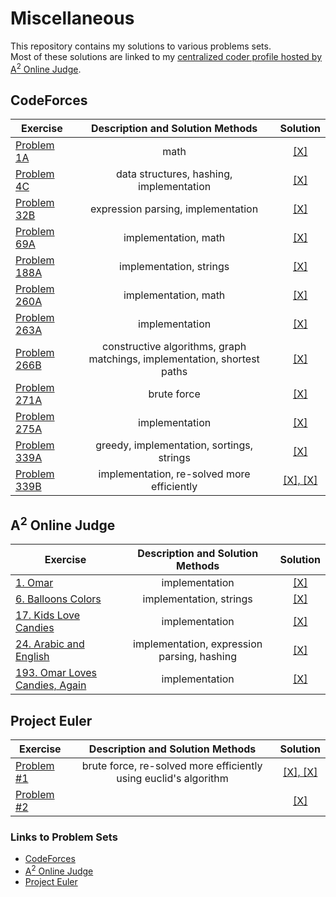 # Miscellaneous
This repository contains my solutions to various problems sets. 
</br>
Most of these solutions are linked to my <a href="https://a2oj.com/profile?Username=tdeskins">centralized coder profile hosted by A<sup>2</sup> Online Judge</a>.

## CodeForces
|  Exercise | Description and Solution Methods| Solution |
| ------------- |:-------------:|:----:|
|<a href="http://codeforces.com/problemset/problem/1/A">Problem 1A</a>|math|<a href="https://github.com/tdeskins/misc/blob/master/codeforces/CF1A_TheatreSquare.java">[X]</a>|
|<a href="http://codeforces.com/problemset/problem/4/C">Problem 4C</a>|data structures, hashing, implementation|<a href="https://github.com/tdeskins/misc/blob/master/codeforces/CF4C_RegistrationSystem.java">[X]</a>|
|<a href="http://codeforces.com/problemset/problem/32/B">Problem 32B</a>|expression parsing, implementation|<a href="https://github.com/tdeskins/misc/blob/master/codeforces/CF32B_Borze.java">[X]</a>|
|<a href="http://codeforces.com/problemset/problem/69/A">Problem 69A</a>|implementation, math|<a href="https://github.com/tdeskins/misc/blob/master/codeforces/CF69A_YoungPhysicist.java">[X]</a>|
|<a href="http://codeforces.com/problemset/problem/118/A">Problem 188A</a>|  implementation, strings |<a href="https://github.com/tdeskins/misc/blob/master/codeforces/CF118A_StringTask.java">[X]</a>|
|<a href="http://codeforces.com/problemset/problem/260/A">Problem 260A</a>|implementation, math|<a href="https://github.com/tdeskins/misc/blob/master/codeforces/CF260A_AddingDigits.java">[X]</a>|
|<a href="http://codeforces.com/problemset/problem/263/A">Problem 263A</a>|implementation|<a href="https://github.com/tdeskins/misc/blob/master/codeforces/CF263A_BeautifulMatrix.java">[X]</a>|
|<a href="http://codeforces.com/problemset/problem/266/B">Problem 266B</a>|constructive algorithms, graph matchings, implementation, shortest paths|<a href="https://github.com/tdeskins/misc/blob/master/codeforces/CF266B_QueueAtTheSchool.java">[X]</a>|
|<a href="http://codeforces.com/problemset/problem/271/A">Problem 271A</a>|brute force|<a href="https://github.com/tdeskins/misc/blob/master/codeforces/CF271A_BeautifulYear.java">[X]</a>|
|<a href="http://codeforces.com/problemset/problem/275/A">Problem 275A</a>|implementation|<a href="https://github.com/tdeskins/misc/blob/master/codeforces/CF275A_LightsOut.java">[X]</a>|
|     <a href="http://codeforces.com/problemset/problem/339/A">Problem 339A</a> |  greedy, implementation, sortings, strings|<a href="https://github.com/tdeskins/misc/blob/master/codeforces/CF339A_HelpfulMaths.java">[X]</a>|
| <a href="http://codeforces.com/contest/339/problem/B">Problem 339B</a> | implementation, re-solved more efficiently|<a href="https://github.com/tdeskins/misc/blob/master/codeforces/CF339B_XeniaAndRingroad.java">[X], </a><a href="https://github.com/tdeskins/misc/blob/master/codeforces/CF339B_XAR_Improved.java">[X]</a>|


## A<sup>2</sup> Online Judge
|  Exercise | Description and Solution Methods| Solution|
| ------------- |:-------------:|:-------------: |
|   <a href="https://a2oj.com/p?ID=1">1. Omar</a> | implementation |<a href="https://github.com/tdeskins/misc/blob/master/a2OnlineJudge/A2OJ_1.java">[X]</a>|
|   <a href="https://a2oj.com/p?ID=6">6. Balloons Colors</a> | implementation, strings |<a href="https://github.com/tdeskins/misc/blob/master/a2OnlineJudge/A2OJ_6.java">[X]</a>|
|   <a href="https://a2oj.com/p?ID=17">17. Kids Love Candies</a> | implementation |<a href="https://github.com/tdeskins/misc/blob/master/a2OnlineJudge/A2OJ_17.java">[X]</a>|
|   <a href="https://a2oj.com/p?ID=24">24. Arabic and English</a> | implementation, expression parsing, hashing |<a href="https://github.com/tdeskins/misc/blob/master/a2OnlineJudge/A2OJ_24.java">[X]</a>|
|   <a href="https://a2oj.com/p?ID=193">193. Omar Loves Candies, Again</a> | implementation|<a href="https://github.com/tdeskins/misc/blob/master/a2OnlineJudge/A2OJ_193.java">[X]</a>|


## Project Euler
|  Exercise | Description and Solution Methods| Solution|
| ------------- |:-------------:|:-------------: |
|   <a href="https://projecteuler.net/problem=1">Problem #1</a> | brute force, re-solved more efficiently using euclid's algorithm |<a href="https://github.com/tdeskins/misc/blob/master/projecteuler/e1.java">[X], </a><a href="https://github.com/tdeskins/misc/blob/master/projecteuler/e1improved.java">[X]</a>|
|     <a href="https://projecteuler.net/problem=2">Problem #2</a>||<a href="https://github.com/tdeskins/misc/blob/master/projecteuler/e2.java">[X]</a>|   
### Links to Problem Sets
* [CodeForces](http://codeforces.com/problemset)
* [A<sup>2</sup> Online Judge](https://a2oj.com/ps)
* [Project Euler](https://projecteuler.net/archives)

